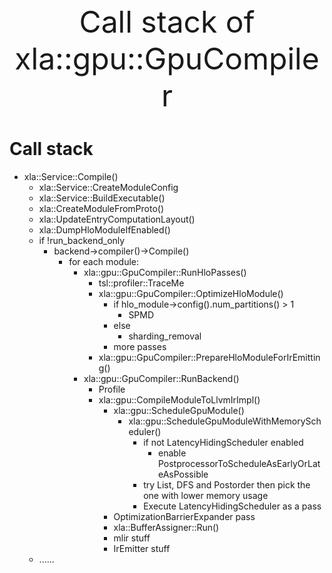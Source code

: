 <div align='center'><font size='40'> Call stack of xla::gpu::GpuCompiler</font></div>

# Call stack
- xla::Service::Compile()
    - xla::Service::CreateModuleConfig
    - xla::Service::BuildExecutable()
    - xla::CreateModuleFromProto()
    - xla::UpdateEntryComputationLayout()
    - xla::DumpHloModuleIfEnabled()
    - if !run_backend_only
        - backend->compiler()->Compile()
            - for each module:
                - xla::gpu::GpuCompiler::RunHloPasses()
                    - tsl::profiler::TraceMe
                    - xla::gpu::GpuCompiler::OptimizeHloModule()
                        - if hlo_module->config().num_partitions() > 1
                            - SPMD
                        - else
                            - sharding_removal
                        - more passes
                    - xla::gpu::GpuCompiler::PrepareHloModuleForIrEmitting()
                - xla::gpu::GpuCompiler::RunBackend()
                    - Profile
                    - xla::gpu::CompileModuleToLlvmIrImpl()
                        - xla::gpu::ScheduleGpuModule()
                            - xla::gpu::ScheduleGpuModuleWithMemoryScheduler()
                                - if not LatencyHidingScheduler enabled
                                    - enable PostprocessorToScheduleAsEarlyOrLateAsPossible
                                - try List, DFS and Postorder then pick the one with lower memory usage
                                - Execute LatencyHidingScheduler as a pass
                        - OptimizationBarrierExpander pass
                        - xla::BufferAssigner::Run()
                        - mlir stuff
                        - IrEmitter stuff
  - ......